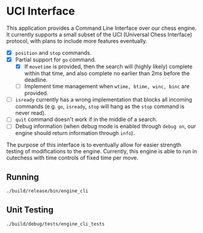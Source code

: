# UCI Interface

This application provides a Command Line Interface over our chess engine. It currently supports a small subset of the UCI (Universal Chess Interface) protocol, with plans to include more features eventually.

- [x] `position` and `stop` commands.
- [x] Partial support for `go` command.
  - [x] If `movetime` is provided, then the search will (highly likely) complete within that time, and also complete no earlier than 2ms before the deadline.
  - [ ] Implement time management when `wtime, btime, winc, binc` are provided.
- [ ] `isready` currently has a wrong implementation that blocks all incoming commands (e.g. `go`, `isready`, `stop` will hang as the `stop` command is never read).
- [ ] `quit` command doesn't work if in the middle of a search.
- [ ] Debug information (when debug mode is enabled through `debug on`, our engine should return information through `info`).

The purpose of this interface is to eventually allow for easier strength testing of modifications to the engine. Currently, this engine is able to run in cutechess with time controls of fixed time per move.

## Running

```bash
./build/release/bin/engine_cli
```

## Unit Testing

```bash
./build/debug/tests/engine_cli_tests
```
